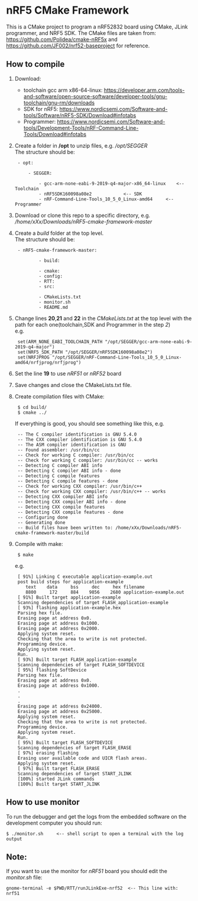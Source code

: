 # nRF5 CMake Framework
This is a CMake project to program a nRF52832 board using CMake, JLink programmer, and NRF5 SDK. The CMake files are taken from: https://github.com/Polidea/cmake-nRF5x and https://github.com/JF002/nrf52-baseproject for reference.

## How to compile
1. Download:
	
	* toolchain gcc arm x86-64-linux: https://developer.arm.com/tools-and-software/open-source-software/developer-tools/gnu-toolchain/gnu-rm/downloads
	* SDK for nRF5: https://www.nordicsemi.com/Software-and-tools/Software/nRF5-SDK/Download#infotabs
	* Programmer: https://www.nordicsemi.com/Software-and-tools/Development-Tools/nRF-Command-Line-Tools/Download#infotabs

2. Create a folder in **/opt** to unzip files, e.g. */opt/SEGGER*  <br/>
The structure should be:

		
		- opt:

			- SEGGER:

				- gcc-arm-none-eabi-9-2019-q4-major-x86_64-linux	<-- Toolchain
				- nRF5SDK160098a08e2			<-- SDK
				- nRF-Command-Line-Tools_10_5_0_Linux-amd64		<-- Programmer


3. Download or clone this repo to a specific directory, e.g. */home/xXx/Downloads/nRF5-cmake-framework-master*
4. Create a *build* folder at the top level. <br/>
The structure should be:

		- nRF5-cmake-framework-master:

				- build:

				- cmake:
				- config:								
				- RTT:									
				- src:									

				- CMakeLists.txt
				- monitor.sh
				- README.md
	

5. Change lines **20**,**21** and **22** in the *CMakeLists.txt* at the top level with the path for each one(toolchain,SDK and Programmer in the step *2*)<br/>
	e.g. 

		set(ARM_NONE_EABI_TOOLCHAIN_PATH "/opt/SEGGER/gcc-arm-none-eabi-9-2019-q4-major")
		set(NRF5_SDK_PATH "/opt/SEGGER/nRF5SDK160098a08e2")
		set(NRFJPROG "/opt/SEGGER/nRF-Command-Line-Tools_10_5_0_Linux-amd64/nrfjprog/nrfjprog")

6. Set the line **19** to use *nRF51* or *nRF52* board
7. Save changes and close the CMakeLists.txt file.
8. Create compilation files with CMake:
	
		$ cd build/	
		$ cmake ../	

	If everything is good, you should see something like this, e.g.

		-- The C compiler identification is GNU 5.4.0
		-- The CXX compiler identification is GNU 5.4.0
		-- The ASM compiler identification is GNU
		-- Found assembler: /usr/bin/cc
		-- Check for working C compiler: /usr/bin/cc
		-- Check for working C compiler: /usr/bin/cc -- works
		-- Detecting C compiler ABI info
		-- Detecting C compiler ABI info - done
		-- Detecting C compile features
		-- Detecting C compile features - done
		-- Check for working CXX compiler: /usr/bin/c++
		-- Check for working CXX compiler: /usr/bin/c++ -- works
		-- Detecting CXX compiler ABI info
		-- Detecting CXX compiler ABI info - done
		-- Detecting CXX compile features
		-- Detecting CXX compile features - done
		-- Configuring done
		-- Generating done
		-- Build files have been written to: /home/xXx/Downloads/nRF5-cmake-framework-master/build

9. Compile with make:
	
		$ make

	e.g.

		[ 91%] Linking C executable application-example.out
		post build steps for application-example
		   text	   data	    bss	    dec	    hex	filename
		   8800	    172	    884	   9856	   2680	application-example.out
		[ 91%] Built target application-example
		Scanning dependencies of target FLASH_application-example
		[ 93%] flashing application-example.hex
		Parsing hex file.
		Erasing page at address 0x0.
		Erasing page at address 0x1000.
		Erasing page at address 0x2000.
		Applying system reset.
		Checking that the area to write is not protected.
		Programming device.
		Applying system reset.
		Run.
		[ 93%] Built target FLASH_application-example
		Scanning dependencies of target FLASH_SOFTDEVICE
		[ 95%] flashing SoftDevice
		Parsing hex file.
		Erasing page at address 0x0.
		Erasing page at address 0x1000.
		.
		.
		.
		Erasing page at address 0x24000.
		Erasing page at address 0x25000.
		Applying system reset.
		Checking that the area to write is not protected.
		Programming device.
		Applying system reset.
		Run.
		[ 95%] Built target FLASH_SOFTDEVICE
		Scanning dependencies of target FLASH_ERASE
		[ 97%] erasing flashing
		Erasing user available code and UICR flash areas.
		Applying system reset.
		[ 97%] Built target FLASH_ERASE
		Scanning dependencies of target START_JLINK
		[100%] started JLink commands
		[100%] Built target START_JLINK

## How to use monitor
To run the debugger and get the logs from the embedded software on the development computer you should run:
	
	$ ./monitor.sh     <-- shell script to open a terminal with the log output

## Note:
If you want to use the monitor for *nRF51* board you should edit the *monitor.sh* file:

	gnome-terminal -e $PWD/RTT/runJLinkExe-nrf52  <-- This line with: nrf51
